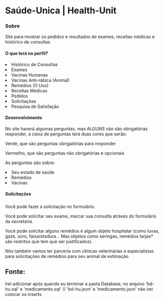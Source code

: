 # Saúde-Unica | Health-Unit

<h3>Sobre</h3>
<p>Site para mostrar os pedidos e resultados de exames, receitas médicas e histórico de consultas</p>

<h4>O que terá no perfil?</h4>
<li>Histórico de Consultas</li>
<li>Exames</li>
<li>Vacinas Humanas</li>
<li>Vacinas Anti-rábica (Animal)</li>
<li>Remédios (O Uso)</li>
<li>Receitas Médicas</li>
<li>Pedidos</li>
<li>Solicitações</li>
<li>Pesquisa de Satisfação</li>

<h4>Desenvolvimento</h4>
<p>No site haverá algumas perguntas, mas ALGUNS não são obrigatórias responder, a caixa de perguntas terá duas cores que serão:</p>
<p color="Green">Verde, que são perguntas obrigatórias para responder</p>
<p color="Red">Vermelho, que são perguntas não obrigatórias e opcionais</p>

<p>As perguntas são sobre:
  <li>Seu estado de saúde</li>
  <li>Remédios</li>
  <li>Vacinas</li>
</p>

<h5>Solicitações</h5>

<p>Você pode fazer a solicitação no formulário.</p>
<p>Você pode solicitar seu exame, marcar sua consulta atráves do formulário da secretaria.</p>
<p>Você pode solicitar alguns remédios e algum objeto hospitalar (como luvas, gaze, soro, faixa/atadura... Mas objetos como seringas, remédios tarjas* são restritos que tem que ser justificados).</p>
<p>Nós também vamos ter parceria com clinícas veterinárias e especialistas para solicitações de remédios para seu animal de estimação</p>

<h2>Fonte:</h2>
  <p>Irei adicionar após quando eu terminar a pasta Database, no arquivo 'bd-hu.sql' e 'medicamento.sql' // 'bd-hu.json' e 'medicamento.json' não irei colocar os inserts</p>

